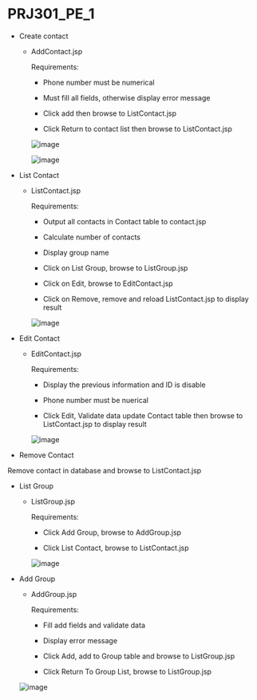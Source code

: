 # PRJ301_PE_1

- Create contact

  * AddContact.jsp
  
    Requirements:

     + Phone number must be numerical

     + Must fill all fields, otherwise display error message

     + Click add then browse to ListContact.jsp

     + Click Return to contact list then browse to ListContact.jsp

  
  
    ![image](https://user-images.githubusercontent.com/91947000/147907251-6f867dd3-c28b-4304-b37d-ebb70bf680d4.png)
  
    ![image](https://user-images.githubusercontent.com/91947000/147907377-9a7a82a0-a7e4-4d51-8b91-f01ba702e562.png)

  
- List Contact

  * ListContact.jsp
    
    Requirements:
      + Output all contacts in Contact table to contact.jsp
      
      + Calculate number of contacts
      
      + Display group name
      
      + Click on List Group, browse to ListGroup.jsp
      
      + Click on Edit, browse to EditContact.jsp
      
      + Click on Remove, remove and reload ListContact.jsp to display result
      
    
    ![image](https://user-images.githubusercontent.com/91947000/147907685-ef09a1dd-f3ea-4016-a943-c0ab61f7c0e7.png)
 
- Edit Contact

  * EditContact.jsp

    Requirements: 
  
      + Display the previous information and ID is disable
      
      + Phone number must be nuerical
      
      + Click Edit, Validate data update Contact table then browse to ListContact.jsp to display result
    
    ![image](https://user-images.githubusercontent.com/91947000/147908467-1e99e1e6-ed90-462b-a3bf-3601eaf645e0.png)
    
- Remove Contact

 Remove contact in database and browse to ListContact.jsp

- List Group
 
  * ListGroup.jsp
  
    Requirements:
    
      + Click Add Group, browse to AddGroup.jsp
      
      + Click List Contact, browse to ListContact.jsp
    
    ![image](https://user-images.githubusercontent.com/91947000/147908135-f5a1d65f-b009-4264-b817-81287a9de1b1.png)


- Add Group

  * AddGroup.jsp
  
    Requirements:
    
      + Fill add fields and validate data
      
      + Display error message
      
      + Click Add, add to Group table and browse to ListGroup.jsp
      
      + Click Return To Group List, browse to ListGroup.jsp
  
  ![image](https://user-images.githubusercontent.com/91947000/147908755-4255f0ce-588f-41aa-9090-fda4bbe4c68b.png)
  
  
